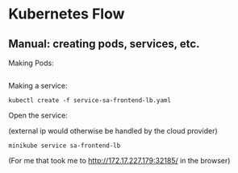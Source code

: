 # Kubernetes Flow

## Manual: creating pods, services, etc.

Making Pods:

```
```

Making a service:

```
kubectl create -f service-sa-frontend-lb.yaml
```

Open the service:

(external ip would otherwise be handled by the cloud provider)

```
minikube service sa-frontend-lb
```

(For me that took me to http://172.17.227.179:32185/ in the browser)

